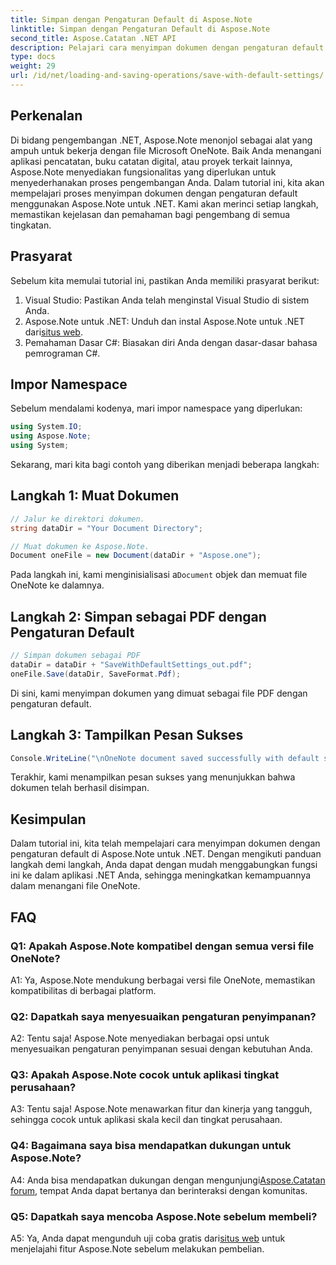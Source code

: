 ```yaml
---
title: Simpan dengan Pengaturan Default di Aspose.Note
linktitle: Simpan dengan Pengaturan Default di Aspose.Note
second_title: Aspose.Catatan .NET API
description: Pelajari cara menyimpan dokumen dengan pengaturan default di Aspose.Note untuk .NET melalui panduan langkah demi langkah.
type: docs
weight: 29
url: /id/net/loading-and-saving-operations/save-with-default-settings/
---
```

## Perkenalan

Di bidang pengembangan .NET, Aspose.Note menonjol sebagai alat yang ampuh untuk bekerja dengan file Microsoft OneNote. Baik Anda menangani aplikasi pencatatan, buku catatan digital, atau proyek terkait lainnya, Aspose.Note menyediakan fungsionalitas yang diperlukan untuk menyederhanakan proses pengembangan Anda. Dalam tutorial ini, kita akan mempelajari proses menyimpan dokumen dengan pengaturan default menggunakan Aspose.Note untuk .NET. Kami akan merinci setiap langkah, memastikan kejelasan dan pemahaman bagi pengembang di semua tingkatan.

## Prasyarat

Sebelum kita memulai tutorial ini, pastikan Anda memiliki prasyarat berikut:

1. Visual Studio: Pastikan Anda telah menginstal Visual Studio di sistem Anda.
2.  Aspose.Note untuk .NET: Unduh dan instal Aspose.Note untuk .NET dari[situs web](https://releases.aspose.com/note/net/).
3. Pemahaman Dasar C#: Biasakan diri Anda dengan dasar-dasar bahasa pemrograman C#.

## Impor Namespace

Sebelum mendalami kodenya, mari impor namespace yang diperlukan:

```csharp
using System.IO;
using Aspose.Note;
using System;
```

Sekarang, mari kita bagi contoh yang diberikan menjadi beberapa langkah:

## Langkah 1: Muat Dokumen

```csharp
// Jalur ke direktori dokumen.
string dataDir = "Your Document Directory";

// Muat dokumen ke Aspose.Note.
Document oneFile = new Document(dataDir + "Aspose.one");
```

 Pada langkah ini, kami menginisialisasi a`Document` objek dan memuat file OneNote ke dalamnya.

## Langkah 2: Simpan sebagai PDF dengan Pengaturan Default

```csharp
// Simpan dokumen sebagai PDF
dataDir = dataDir + "SaveWithDefaultSettings_out.pdf";
oneFile.Save(dataDir, SaveFormat.Pdf);
```

Di sini, kami menyimpan dokumen yang dimuat sebagai file PDF dengan pengaturan default.

## Langkah 3: Tampilkan Pesan Sukses

```csharp
Console.WriteLine("\nOneNote document saved successfully with default settings.\nFile saved at " + dataDir); 
```

Terakhir, kami menampilkan pesan sukses yang menunjukkan bahwa dokumen telah berhasil disimpan.

## Kesimpulan

Dalam tutorial ini, kita telah mempelajari cara menyimpan dokumen dengan pengaturan default di Aspose.Note untuk .NET. Dengan mengikuti panduan langkah demi langkah, Anda dapat dengan mudah menggabungkan fungsi ini ke dalam aplikasi .NET Anda, sehingga meningkatkan kemampuannya dalam menangani file OneNote.

## FAQ

### Q1: Apakah Aspose.Note kompatibel dengan semua versi file OneNote?

A1: Ya, Aspose.Note mendukung berbagai versi file OneNote, memastikan kompatibilitas di berbagai platform.

### Q2: Dapatkah saya menyesuaikan pengaturan penyimpanan?

A2: Tentu saja! Aspose.Note menyediakan berbagai opsi untuk menyesuaikan pengaturan penyimpanan sesuai dengan kebutuhan Anda.

### Q3: Apakah Aspose.Note cocok untuk aplikasi tingkat perusahaan?

A3: Tentu saja! Aspose.Note menawarkan fitur dan kinerja yang tangguh, sehingga cocok untuk aplikasi skala kecil dan tingkat perusahaan.

### Q4: Bagaimana saya bisa mendapatkan dukungan untuk Aspose.Note?

 A4: Anda bisa mendapatkan dukungan dengan mengunjungi[Aspose.Catatan forum](https://forum.aspose.com/c/note/28), tempat Anda dapat bertanya dan berinteraksi dengan komunitas.

### Q5: Dapatkah saya mencoba Aspose.Note sebelum membeli?

 A5: Ya, Anda dapat mengunduh uji coba gratis dari[situs web](https://releases.aspose.com/) untuk menjelajahi fitur Aspose.Note sebelum melakukan pembelian.